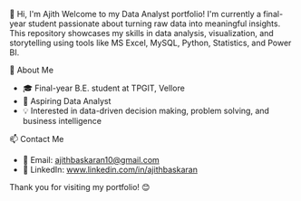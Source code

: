 👋 Hi, I'm Ajith
Welcome to my Data Analyst portfolio! I'm currently a final-year student passionate about turning raw data into meaningful insights. This repository showcases my skills in data analysis, visualization, and storytelling using tools like MS Excel, MySQL, Python, Statistics, and Power BI.

🧠 About Me

- 🎓 Final-year B.E. student at TPGIT, Vellore
- 💼 Aspiring Data Analyst
- 💡 Interested in data-driven decision making, problem solving, and business intelligence

📫 Contact Me

- 📧 Email: ajithbaskaran10@gmail.com
- 💼 LinkedIn: www.linkedin.com/in/ajithbaskaran

Thank you for visiting my portfolio! 😊

